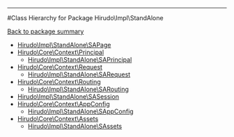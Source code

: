 - - -

#Class Hierarchy for Package Hirudo\Impl\StandAlone

<div><a href='https://github.com/JeyDotC/Hirudo-docs/blob/master/Hirudo/Impl/StandAlone/'>Back to package summary</a></div>

<ul>
<li><a href="https://github.com/JeyDotC/Hirudo-docs/blob/master/Hirudo/Impl/StandAlone/SAPage.md">Hirudo\Impl\StandAlone\SAPage</a></li>
<li><a href="https://github.com/JeyDotC/Hirudo-docs/blob/master/Hirudo/Core/Context/Principal.md">Hirudo\Core\Context\Principal</a><ul>
<li><a href="https://github.com/JeyDotC/Hirudo-docs/blob/master/Hirudo/Impl/StandAlone/SAPrincipal.md">Hirudo\Impl\StandAlone\SAPrincipal</a></li>
</ul>
</li>
<li><a href="https://github.com/JeyDotC/Hirudo-docs/blob/master/Hirudo/Core/Context/Request.md">Hirudo\Core\Context\Request</a><ul>
<li><a href="https://github.com/JeyDotC/Hirudo-docs/blob/master/Hirudo/Impl/StandAlone/SARequest.md">Hirudo\Impl\StandAlone\SARequest</a></li>
</ul>
</li>
<li><a href="https://github.com/JeyDotC/Hirudo-docs/blob/master/Hirudo/Core/Context/Routing.md">Hirudo\Core\Context\Routing</a><ul>
<li><a href="https://github.com/JeyDotC/Hirudo-docs/blob/master/Hirudo/Impl/StandAlone/SARouting.md">Hirudo\Impl\StandAlone\SARouting</a></li>
</ul>
</li>
<li><a href="https://github.com/JeyDotC/Hirudo-docs/blob/master/Hirudo/Impl/StandAlone/SASession.md">Hirudo\Impl\StandAlone\SASession</a></li>
<li><a href="https://github.com/JeyDotC/Hirudo-docs/blob/master/Hirudo/Core/Context/AppConfig.md">Hirudo\Core\Context\AppConfig</a><ul>
<li><a href="https://github.com/JeyDotC/Hirudo-docs/blob/master/Hirudo/Impl/StandAlone/SAppConfig.md">Hirudo\Impl\StandAlone\SAppConfig</a></li>
</ul>
</li>
<li><a href="https://github.com/JeyDotC/Hirudo-docs/blob/master/Hirudo/Core/Context/Assets.md">Hirudo\Core\Context\Assets</a><ul>
<li><a href="https://github.com/JeyDotC/Hirudo-docs/blob/master/Hirudo/Impl/StandAlone/SAssets.md">Hirudo\Impl\StandAlone\SAssets</a></li>
</ul>
</li>
</ul>
